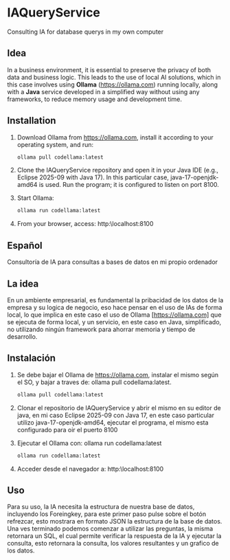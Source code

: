# IAQueryService
Consulting IA for database querys in my own computer

## Idea
In a business environment, it is essential to preserve the privacy of both data and business logic. This leads to the use of local AI solutions, which in this case involves using **Ollama** (<https://ollama.com>) running locally, along with a **Java** service developed in a simplified way without using any frameworks, to reduce memory usage and development time.

## Installation
1. Download Ollama from <https://ollama.com>, install it according to your operating system, and run:
   ```bash
   ollama pull codellama:latest
2. Clone the IAQueryService repository and open it in your Java IDE (e.g., Eclipse 2025-09 with Java 17). In this particular case, java-17-openjdk-amd64 is used. Run the program; it is configured to listen on port 8100.

3. Start Ollama:
   ```bash
   ollama run codellama:latest
4. From your browser, access: http:\\localhost:8100

## Español
Consultoría de IA para consultas a bases de datos en mi propio ordenador

## La idea
En un ambiente empresarial, es fundamental la pribacidad de los datos de la empresa y su logica de negocio, eso hace pensar en el uso de IAs de forma local, lo que implica en este caso el uso de Ollama [https://ollama.com] que se ejecuta de forma local, y un servicio, en este caso en Java, simplificado, no utilizando ningún framework para ahorrar memoria y tiempo de desarrollo.

## Instalación
1. Se debe bajar el Ollama de https://ollama.com, instalar el mismo según el SO, y bajar a traves de: ollama pull codellama:latest.
   ```bash
   ollama pull codellama:latest
   
2. Clonar el repositorio de IAQueryService y abrir el mismo en su editor de java, en mi caso Eclipse 2025-09 con Java 17, en este caso particular utilizo java-17-openjdk-amd64, ejecutar el programa, el mismo esta configurado para oir el puerto 8100

3. Ejecutar el Ollama con: ollama run codellama:latest
   ```bash
   ollama run codellama:latest
4. Acceder desde el navegador a: http:\\localhost:8100

## Uso
Para su uso, la IA necesita la estructura de nuestra base de datos, incluyendo los Foreingkey, para este primer paso pulse sobre el botón refrezcar, esto mostrara en formato JSON la estructura de la base de datos.
Una ves terminado podemos comenzar a utilizar las preguntas, la misma retornara un SQL, el cual permite verificar la respuesta de la IA y ejecutar la consulta, esto retornara la consulta, los valores resultantes y un grafico de los datos.